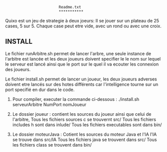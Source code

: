							
							
							Readme.txt
							***********


Quixo est un jeu de strategie à deux joeurs: Il se jouer sur un
plateau de 25 cases, 5 sur 5. Chaque case peut etre vide, avec 
un rond ou avec une croix.
 
INSTALL
-------

Le fichier runArbitre.sh permet de lancer l'arbre, une seule 
instance de l'arbitre est lancée et les deux joueurs doivent specifier
le le nom sur lequel le serveur est lancé ainsi que le port sur le quel
il va ecouter les connexion des joueurs. 

Le fichier install.sh permet de lancer un joueur, les deux joueurs adverses 
doivent etre lancés sur des hotes différents car l'intelligence tourne sur un
port specifié en dur dans le code.

1. Pour compiler, executer la commande ci-dessous : 
./install.sh serveurArbitre NumPort nomJoueur
  
2. Le dossier joueur :
contient les sources du joueur ainsi que celui de l'arbitre, 
Tous les fichiers sources c se trouvernt src/ 
Tous les fichiers includes h sont dans inlude/
Tous les fichiers executables sont dans bin/

3. Le dossier moteurJava :
Cotient les sources du moteur Java et l'IA
l'IA se trouve dans src/IA
Tous les fichiers java se trouvent dans src/
Tous les fichiers class se trouvent dans bin/

